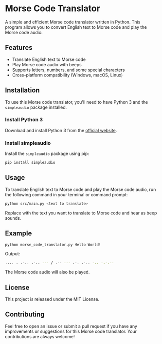 # Morse Code Translator

A simple and efficient Morse code translator written in Python. This program allows you to convert English text to Morse code and play the Morse code audio.

## Features

- Translate English text to Morse code
- Play Morse code audio with beeps
- Supports letters, numbers, and some special characters
- Cross-platform compatibility (Windows, macOS, Linux)

## Installation

To use this Morse code translator, you'll need to have Python 3 and the `simpleaudio` package installed.

### Install Python 3

Download and install Python 3 from the [official website](https://www.python.org/downloads/).

### Install simpleaudio

Install the `simpleaudio` package using pip:

```bash
pip install simpleaudio
```

## Usage

To translate English text to Morse code and play the Morse code audio, run the following command in your terminal or command prompt:

```bash
python src/main.py <text to translate>
```
Replace <text to translate> with the text you want to translate to Morse code and hear as beep sounds.

## Example

```bash
python morse_code_translator.py Hello World! 
```

Output:
```bash
.... . .-.. .-.. --- / .-- --- .-. .-.. -.. -.-.--
```
The Morse code audio will also be played.

## License

This project is released under the MIT License.

## Contributing

Feel free to open an issue or submit a pull request if you have any improvements or suggestions for this Morse code translator. Your contributions are always welcome!

